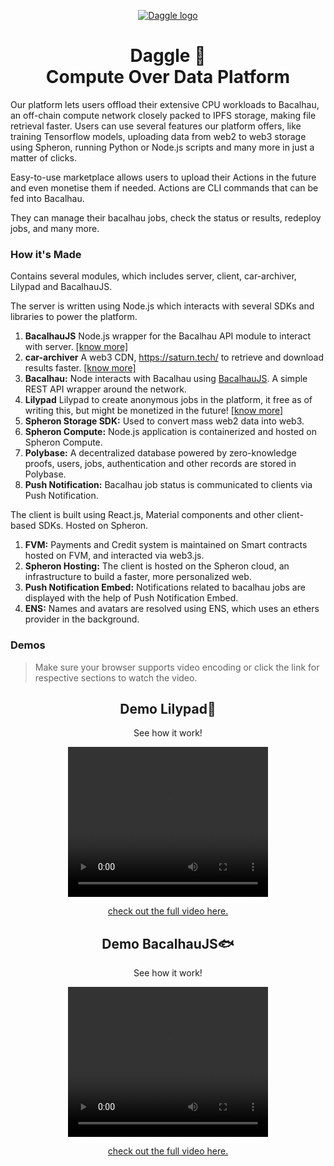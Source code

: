 <p align="center">
  <a href="https://beta.daggle.xyz">
    <img src="https://i.ibb.co/4JLkjfQ/Group-5.png" alt="Daggle logo" />
  </a>
  </p>

<h1 align="center">Daggle 🦈<br>Compute Over Data Platform</h1>

Our platform lets users offload their extensive CPU workloads to Bacalhau, an off-chain compute network closely packed to IPFS storage, making file retrieval faster. Users can use several features our platform offers, like training Tensorflow models, uploading data from web2 to web3 storage using Spheron, running Python or Node.js scripts and many more in just a matter of clicks.

Easy-to-use marketplace allows users to upload their Actions in the future and even monetise them if needed. Actions are CLI commands that can be fed into Bacalhau.

They can manage their bacalhau jobs, check the status or results, redeploy jobs, and many more.

### How it's Made

Contains several modules, which includes server, client, car-archiver, Lilypad and BacalhauJS.

The server is written using Node.js which interacts with several SDKs and libraries to power the platform.

1. **BacalhauJS** Node.js wrapper for the Bacalhau API module to interact with server. [\[know more\]](https://github.com/dagglexyz/bacalhau-js)
2. **car-archiver** A web3 CDN, https://saturn.tech/ to retrieve and download results faster. [\[know more\]](https://github.com/dagglexyz/car)
3.  **Bacalhau:** Node interacts with Bacalhau using [BacalhauJS](https://github.com/dagglexyz/bacalhau-js). A simple REST API wrapper around the network.
4. **Lilypad** Lilypad to create anonymous jobs in the platform, it free as of writing this, but might be monetized in the future! [\[know more\]](https://docs.lilypadnetwork.org/)
5.  **Spheron Storage SDK:** Used to convert mass web2 data into web3.
6.  **Spheron Compute:** Node.js application is containerized and hosted on Spheron Compute.
7.  **Polybase:** A decentralized database powered by zero-knowledge proofs, users, jobs, authentication and other records are stored in Polybase.
8.  **Push Notification:** Bacalhau job status is communicated to clients via Push Notification.

The client is built using React.js, Material components and other client-based SDKs. Hosted on Spheron.

1.  **FVM:** Payments and Credit system is maintained on Smart contracts hosted on FVM, and interacted via web3.js.
2.  **Spheron Hosting:** The client is hosted on the Spheron cloud, an infrastructure to build a faster, more personalized web.
3.  **Push Notification Embed:** Notifications related to bacalhau jobs are displayed with the help of Push Notification Embed.
4.  **ENS:** Names and avatars are resolved using ENS, which uses an ethers provider in the background.

### Demos

> Make sure your browser supports video encoding or click the link for
> respective sections to watch the video.

<div align="center">
  <h2>Demo Lilypad🍃</h2>
  <p>See how it work!</p>
<video width="320" height="240" controls>
  <source src="https://github.com/dagglexyz/.github/assets/53221136/f6693936-e68b-4754-83c2-2a5398d8a4ff" type="video/mp4">
</video>
<div>

[check out the full video here.](https://github.com/dagglexyz/.github/assets/53221136/f6693936-e68b-4754-83c2-2a5398d8a4ff)

<div align="center">
  <h2>Demo BacalhauJS🐟</h2>
  <p>See how it work!</p>
<video width="320" height="240" controls>
  <source src="https://github.com/dagglexyz/.github/assets/53221136/f6693936-e68b-4754-83c2-2a5398d8a4ff" type="video/mp4">
</video>
<div>

[check out the full video here.](https://github.com/dagglexyz/.github/assets/53221136/f6693936-e68b-4754-83c2-2a5398d8a4ff)
